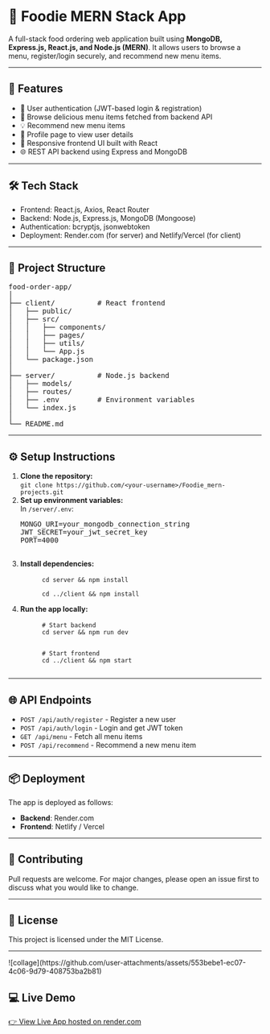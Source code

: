 <h1>🍔 Foodie MERN Stack App</h1>

<p>A full-stack food ordering web application built using <strong>MongoDB, Express.js, React.js, and Node.js (MERN)</strong>. It allows users to browse a menu, register/login securely, and recommend new menu items.</p>

<hr />

<h2>🚀 Features</h2>
<ul>
  <li>🔐 User authentication (JWT-based login & registration)</li>
  <li>📖 Browse delicious menu items fetched from backend API</li>
  <li>💡 Recommend new menu items</li>
  <li>👤 Profile page to view user details</li>
  <li>🎨 Responsive frontend UI built with React</li>
  <li>🌐 REST API backend using Express and MongoDB</li>
</ul>

<hr />

<h2>🛠️ Tech Stack</h2>
<ul>
  <li>Frontend: React.js, Axios, React Router</li>
  <li>Backend: Node.js, Express.js, MongoDB (Mongoose)</li>
  <li>Authentication: bcryptjs, jsonwebtoken</li>
  <li>Deployment: Render.com (for server) and Netlify/Vercel (for client)</li>
</ul>

<hr />

<h2>📂 Project Structure</h2>

<pre>
food-order-app/
│
├── client/          # React frontend
│   ├── public/
│   ├── src/
│   │   ├── components/
│   │   ├── pages/
│   │   ├── utils/
│   │   └── App.js
│   └── package.json
│
├── server/          # Node.js backend
│   ├── models/
│   ├── routes/
│   ├── .env         # Environment variables
│   └── index.js
│
└── README.md
</pre>

<hr />

<h2>⚙️ Setup Instructions</h2>

<ol>
  <li><strong>Clone the repository:</strong><br />
    <code>git clone https://github.com/&lt;your-username&gt;/Foodie_mern-projects.git</code>
  </li>
  <li><strong>Set up environment variables:</strong><br />
    In <code>/server/.env</code>:
    <pre>
MONGO_URI=your_mongodb_connection_string
JWT_SECRET=your_jwt_secret_key
PORT=4000
    </pre>
  </li>
  <li><strong>Install dependencies:</strong><br />
    <code>
      cd server && npm install<br />
      cd ../client && npm install
    </code>
  </li>
  <li><strong>Run the app locally:</strong><br />
    <code>
      # Start backend
      cd server && npm run dev<br /><br />
      # Start frontend
      cd ../client && npm start
    </code>
  </li>
</ol>

<hr />

<h2>🌐 API Endpoints</h2>

<ul>
  <li><code>POST /api/auth/register</code> - Register a new user</li>
  <li><code>POST /api/auth/login</code> - Login and get JWT token</li>
  <li><code>GET /api/menu</code> - Fetch all menu items</li>
  <li><code>POST /api/recommend</code> - Recommend a new menu item</li>
</ul>

<hr />

<h2>📦 Deployment</h2>
<p>The app is deployed as follows:</p>
<ul>
  <li><strong>Backend</strong>: Render.com</li>
  <li><strong>Frontend</strong>: Netlify / Vercel</li>
</ul>

<hr />

<h2>🙌 Contributing</h2>
<p>Pull requests are welcome. For major changes, please open an issue first to discuss what you would like to change.</p>

<hr />

<h2>📜 License</h2>
<p>This project is licensed under the MIT License.</p>

<hr />
![collage](https://github.com/user-attachments/assets/553bebe1-ec07-4c06-9d79-408753ba2b81)



<h2>💻 Live Demo</h2>
<p><a href="https://foodie-frontend-v05k.onrender.com/" target="_blank">👉 View Live App hosted on render.com</a></p>
